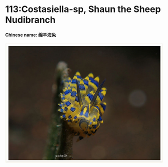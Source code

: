 # 113:Costasiella-sp, Shaun the Sheep Nudibranch

#### Chinese name: 绵羊海兔

![](../../.gitbook/assets/costasiella-sp.jpg)

